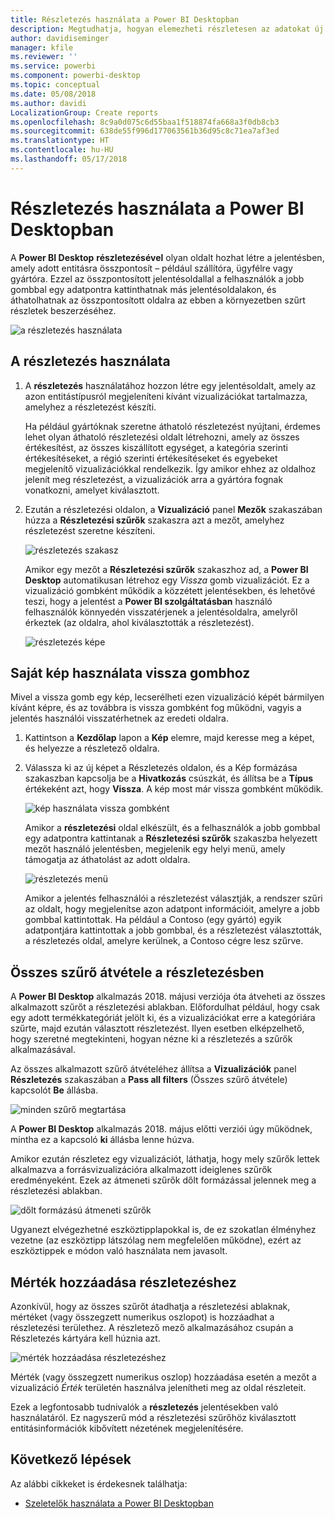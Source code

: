 ```yaml
---
title: Részletezés használata a Power BI Desktopban
description: Megtudhatja, hogyan elemezheti részletesen az adatokat új jelentésoldalon a Power BI Desktopban.
author: davidiseminger
manager: kfile
ms.reviewer: ''
ms.service: powerbi
ms.component: powerbi-desktop
ms.topic: conceptual
ms.date: 05/08/2018
ms.author: davidi
LocalizationGroup: Create reports
ms.openlocfilehash: 8c9a0d075c6d55baa1f518874fa668a3f0db8cb3
ms.sourcegitcommit: 638de55f996d177063561b36d95c8c71ea7af3ed
ms.translationtype: HT
ms.contentlocale: hu-HU
ms.lasthandoff: 05/17/2018
---
```

# <a name="use-drillthrough-in-power-bi-desktop"></a>Részletezés használata a Power BI Desktopban
A **Power BI Desktop** **részletezésével** olyan oldalt hozhat létre a jelentésben, amely adott entitásra összpontosít – például szállítóra, ügyfélre vagy gyártóra. Ezzel az összpontosított jelentésoldallal a felhasználók a jobb gombbal egy adatpontra kattinthatnak más jelentésoldalakon, és áthatolhatnak az összpontosított oldalra az ebben a környezetben szűrt részletek beszerzéséhez.

![a részletezés használata](media/desktop-drillthrough/drillthrough_01.png)

## <a name="using-drillthrough"></a>A részletezés használata
1. A **részletezés** használatához hozzon létre egy jelentésoldalt, amely az azon entitástípusról megjeleníteni kívánt vizualizációkat tartalmazza, amelyhez a részletezést készíti. 

    Ha például gyártóknak szeretne áthatoló részletezést nyújtani, érdemes lehet olyan áthatoló részletezési oldalt létrehozni, amely az összes értékesítést, az összes kiszállított egységet, a kategória szerinti értékesítéseket, a régió szerinti értékesítéseket és egyebeket megjelenítő vizualizációkkal rendelkezik. Így amikor ehhez az oldalhoz jelenít meg részletezést, a vizualizációk arra a gyártóra fognak vonatkozni, amelyet kiválasztott.

2. Ezután a részletezési oldalon, a **Vizualizáció** panel **Mezők** szakaszában húzza a **Részletezési szűrők** szakaszra azt a mezőt, amelyhez részletezést szeretne készíteni.

    ![részletezés szakasz](media/desktop-drillthrough/drillthrough_02.png)

    Amikor egy mezőt a **Részletezési szűrők** szakaszhoz ad, a **Power BI Desktop** automatikusan létrehoz egy *Vissza* gomb vizualizációt. Ez a vizualizáció gombként működik a közzétett jelentésekben, és lehetővé teszi, hogy a jelentést a **Power BI szolgáltatásban** használó felhasználók könnyedén visszatérjenek a jelentésoldalra, amelyről érkeztek (az oldalra, ahol kiválasztották a részletezést).

    ![részletezés képe](media/desktop-drillthrough/drillthrough_03.png)

## <a name="use-your-own-image-for-a-back-button"></a>Saját kép használata vissza gombhoz    
 Mivel a vissza gomb egy kép, lecserélheti ezen vizualizáció képét bármilyen kívánt képre, és az továbbra is vissza gombként fog működni, vagyis a jelentés használói visszatérhetnek az eredeti oldalra.

1. Kattintson a **Kezdőlap** lapon a **Kép** elemre, majd keresse meg a képet, és helyezze a részletező oldalra.
2. Válassza ki az új képet a Részletezés oldalon, és a Kép formázása szakaszban kapcsolja be a **Hivatkozás** csúszkát, és állítsa be a **Típus** értékeként azt, hogy **Vissza**. A kép most már vissza gombként működik.

    ![kép használata vissza gombként](media/desktop-drillthrough/drillthrough_05.png)

    Amikor a **részletezési** oldal elkészült, és a felhasználók a jobb gombbal egy adatpontra kattintanak a **Részletezési szűrők** szakaszba helyezett mezőt használó jelentésben, megjelenik egy helyi menü, amely támogatja az áthatolást az adott oldalra.

    ![részletezés menü](media/desktop-drillthrough/drillthrough_04.png)

    Amikor a jelentés felhasználói a részletezést választják, a rendszer szűri az oldalt, hogy megjelenítse azon adatpont információit, amelyre a jobb gombbal kattintottak. Ha például a Contoso (egy gyártó) egyik adatpontjára kattintottak a jobb gombbal, és a részletezést választották, a részletezés oldal, amelyre kerülnek, a Contoso cégre lesz szűrve.

## <a name="pass-all-filters-in-drillthrough"></a>Összes szűrő átvétele a részletezésben

A **Power BI Desktop** alkalmazás 2018. májusi verziója óta átveheti az összes alkalmazott szűrőt a részletezési ablakban. Előfordulhat például, hogy csak egy adott termékkategóriát jelölt ki, és a vizualizációkat erre a kategóriára szűrte, majd ezután választott részletezést. Ilyen esetben elképzelhető, hogy szeretné megtekinteni, hogyan nézne ki a részletezés a szűrők alkalmazásával.

Az összes alkalmazott szűrő átvételéhez állítsa a **Vizualizációk** panel **Részletezés** szakaszában a **Pass all filters** (Összes szűrő átvétele) kapcsolót **Be** állásba. 

![minden szűrő megtartása](media/desktop-drillthrough/drillthrough_06.png)

A **Power BI Desktop** alkalmazás 2018. május előtti verziói úgy működnek, mintha ez a kapcsoló **ki** állásba lenne húzva.

Amikor ezután részletez egy vizualizációt, láthatja, hogy mely szűrők lettek alkalmazva a forrásvizualizációra alkalmazott ideiglenes szűrők eredményeként. Ezek az átmeneti szűrők dőlt formázással jelennek meg a részletezési ablakban. 

![dőlt formázású átmeneti szűrők](media/desktop-drillthrough/drillthrough_07.png)

Ugyanezt elvégezhetné eszköztipplapokkal is, de ez szokatlan élményhez vezetne (az eszköztipp látszólag nem megfelelően működne), ezért az eszköztippek e módon való használata nem javasolt.

## <a name="add-a-measure-to-drillthrough"></a>Mérték hozzáadása részletezéshez

Azonkívül, hogy az összes szűrőt átadhatja a részletezési ablaknak, mértéket (vagy összegzett numerikus oszlopot) is hozzáadhat a részletezési területhez. A részletező mező alkalmazásához csupán a Részletezés kártyára kell húznia azt. 

![mérték hozzáadása részletezéshez](media/desktop-drillthrough/drillthrough_08.png)

Mérték (vagy összegzett numerikus oszlop) hozzáadása esetén a mezőt a vizualizáció *Érték* területén használva jelenítheti meg az oldal részleteit.

Ezek a legfontosabb tudnivalók a **részletezés** jelentésekben való használatáról. Ez nagyszerű mód a részletezési szűrőhöz kiválasztott entitásinformációk kibővített nézetének megjelenítésére.

## <a name="next-steps"></a>Következő lépések

Az alábbi cikkeket is érdekesnek találhatja:

* [Szeletelők használata a Power BI Desktopban](desktop-slicers.md)

